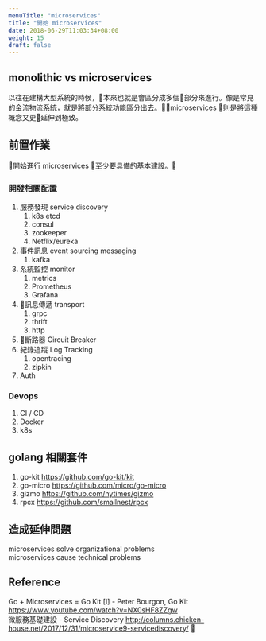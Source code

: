 ```yaml
---
menuTitle: "microservices"
title: "開始 microservices"
date: 2018-06-29T11:03:34+08:00
weight: 15
draft: false
---
```

## monolithic vs microservices
以往在建構大型系統的時候，本來也就是會區分成多個部分來進行。像是常見的金流物流系統，就是將部分系統功能區分出去。microservices 則是將這種概念又更延伸到極致。

## 前置作業
開始進行 microservices 至少要具備的基本建設。
### 開發相關配置 
1. 服務發現 service discovery  
	1. k8s etcd
	2. consul
	3. zookeeper
	4. Netflix/eureka
2. 事件訊息 event sourcing messaging
	1. kafka
3. 系統監控 monitor  
	1. metrics
	2. Prometheus
	3. Grafana
4. 訊息傳遞 transport
	1. grpc
	2. thrift
	3. http
5. 斷路器 Circuit Breaker
6. 紀錄追蹤 Log Tracking
	1. opentracing
	2. zipkin
7. Auth

### Devops
1. CI / CD
2. Docker
3. k8s

## golang 相關套件
1. go-kit <https://github.com/go-kit/kit>
2. go-micro <https://github.com/micro/go-micro>
3. gizmo <https://github.com/nytimes/gizmo>
4. rpcx <https://github.com/smallnest/rpcx>

## 造成延伸問題
microservices solve organizational problems  
microservices cause technical problems

## Reference
Go + Microservices = Go Kit [I] - Peter Bourgon, Go Kit <https://www.youtube.com/watch?v=NX0sHF8ZZgw>  
微服務基礎建設 - Service Discovery <http://columns.chicken-house.net/2017/12/31/microservice9-servicediscovery/>
